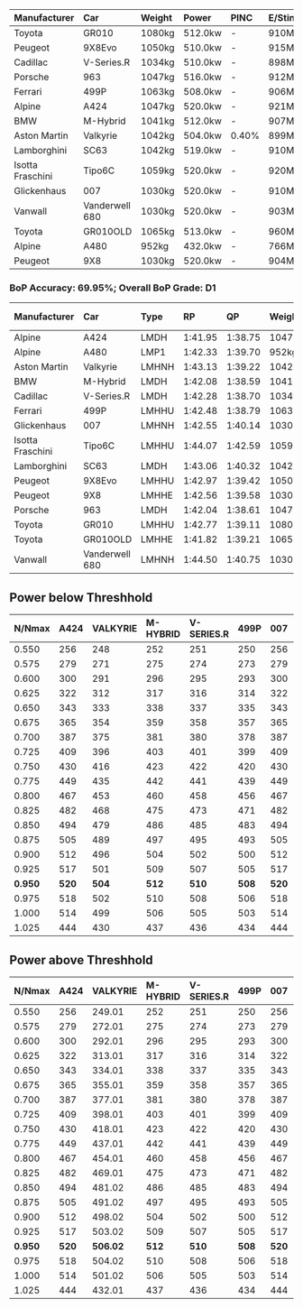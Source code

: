 | Manufacturer     | Car            | Weight | Power   | PINC    | E/Stint | FDS     |
|:-|:-|:-|:-|:-|:-|:-|
| Toyota           | GR010          | 1080kg | 512.0kw |    -    | 910MJ   | 190kph  |
| Peugeot          | 9X8Evo         | 1050kg | 510.0kw |    -    | 915MJ   | 190kph  |
| Cadillac         | V-Series.R     | 1034kg | 510.0kw |    -    | 898MJ   |    -    |
| Porsche          | 963            | 1047kg | 516.0kw |    -    | 912MJ   |    -    |
| Ferrari          | 499P           | 1063kg | 508.0kw |    -    | 906MJ   | 190kph  |
| Alpine           | A424           | 1047kg | 520.0kw |    -    | 921MJ   |    -    |
| BMW              | M-Hybrid       | 1041kg | 512.0kw |    -    | 907MJ   |    -    |
| Aston Martin     | Valkyrie       | 1042kg | 504.0kw | 0.40%   | 899MJ   |    -    |
| Lamborghini      | SC63           | 1042kg | 519.0kw |    -    | 910MJ   |    -    |
| Isotta Fraschini | Tipo6C         | 1059kg | 520.0kw |    -    | 920MJ   | 190kph  |
| Glickenhaus      | 007            | 1030kg | 520.0kw |    -    | 910MJ   |    -    |
| Vanwall          | Vanderwell 680 | 1030kg | 520.0kw |    -    | 903MJ   |    -    |
| Toyota           | GR010OLD       | 1065kg | 513.0kw |    -    | 960MJ   | 150kph  |
| Alpine           | A480           | 952kg  | 432.0kw |    -    | 766MJ   |    -    |
| Peugeot          | 9X8            | 1030kg | 520.0kw |    -    | 904MJ   | 150kph  |

### BoP Accuracy: 69.95%; Overall BoP Grade: D1
| Manufacturer     | Car            | Type  | RP      | QP      | Weight | Power¹  | Threshhold | PINC    | Power²   | E/Stint | AVG Vmax  | FDS     | RDLC | L/Stint | BOP-Grade | Model Accuracy | Model Points | Match% | SimDiff |
|:-|:-|:-|:-|:-|:-|:-|:-|:-|:-|:-|:-|:-|:-|:-|:-|:-|:-|:-|:-|
| Alpine           | A424           | LMDH  | 1:41.95 | 1:38.75 | 1047kg | 520.0kw | 210.0kph   |    -    | 520.00kw |  921MJ  | 306.54kph |    -    | 1.03 | 33      | -D2       | 99.31%         | 2573         | 61.66% | +0.75   |
| Alpine           | A480           | LMP1  | 1:42.33 | 1:39.70 |  952kg | 432.0kw | 210.0kph   |    -    | 432.00kw |  766MJ  | 304.18kph |    -    | 0.98 | 31      | -B2       | 94.60%         | 1683         | 83.24% | #       |
| Aston Martin     | Valkyrie       | LMHNH | 1:43.13 | 1:39.22 | 1042kg | 504.0kw | 250.0kph   | 0.40%   | 506.00kw |  899MJ  | 304.55kph |    -    | 1.03 | 33      | +D1       | 100.00%        | 630          | 66.43% | +0.67   |
| BMW              | M-Hybrid       | LMDH  | 1:42.08 | 1:38.59 | 1041kg | 512.0kw | 210.0kph   |    -    | 512.00kw |  907MJ  | 307.36kph |    -    | 1.04 | 33      | -D1       | 99.41%         | 2544         | 68.54% | +0.71   |
| Cadillac         | V-Series.R     | LMDH  | 1:42.28 | 1:38.70 | 1034kg | 510.0kw | 210.0kph   |    -    | 510.00kw |  898MJ  | 308.86kph |    -    | 1.04 | 33      | -C1       | 99.30%         | 4946         | 79.15% | +0.83   |
| Ferrari          | 499P           | LMHHU | 1:42.48 | 1:38.79 | 1063kg | 508.0kw | 210.0kph   |    -    | 508.00kw |  906MJ  | 306.73kph | 190kph  | 1.04 | 33      | -B1       | 100.00%        | 8223         | 88.24% | +0.71   |
| Glickenhaus      | 007            | LMHNH | 1:42.55 | 1:40.14 | 1030kg | 520.0kw | 210.0kph   |    -    | 520.00kw |  910MJ  | 313.53kph |    -    | 0.96 | 33      | ~A1       | 93.86%         | 2169         | 95.79% | #       |
| Isotta Fraschini | Tipo6C         | LMHHU | 1:44.07 | 1:42.59 | 1059kg | 520.0kw | 210.0kph   |    -    | 520.00kw |  920MJ  | 308.43kph | 190kph  | 1.06 | 33      | +Ω1       | 97.73%         | 129          | 9.52%  | -0.39   |
| Lamborghini      | SC63           | LMDH  | 1:43.06 | 1:40.32 | 1042kg | 519.0kw | 210.0kph   |    -    | 519.00kw |  910MJ  | 305.06kph |    -    | 1.06 | 33      | +B1       | 98.78%         | 813          | 85.65% | -0.66   |
| Peugeot          | 9X8Evo         | LMHHU | 1:42.97 | 1:39.42 | 1050kg | 510.0kw | 210.0kph   |    -    | 510.00kw |  915MJ  | 314.40kph | 190kph  | 1.01 | 33      | +B2       | 96.77%         | 2307         | 81.77% | +0.74   |
| Peugeot          | 9X8            | LMHHE | 1:42.56 | 1:39.58 | 1030kg | 520.0kw | 210.0kph   |    -    | 520.00kw |  904MJ  | 306.00kph | 150kph  | 1.05 | 33      | -A2       | 97.99%         | 5010         | 94.14% | -0.44   |
| Porsche          | 963            | LMDH  | 1:42.04 | 1:38.61 | 1047kg | 516.0kw | 210.0kph   |    -    | 516.00kw |  912MJ  | 307.10kph |    -    | 1.03 | 33      | -D2       | 99.86%         | 11699        | 64.79% | +0.48   |
| Toyota           | GR010          | LMHHU | 1:42.77 | 1:39.11 | 1080kg | 512.0kw | 210.0kph   |    -    | 512.00kw |  910MJ  | 304.82kph | 190kph  | 1.03 | 33      | ~A1       | 99.63%         | 6190         | 95.55% | +0.46   |
| Toyota           | GR010OLD       | LMHHE | 1:41.82 | 1:39.21 | 1065kg | 513.0kw | 210.0kph   |    -    | 513.00kw |  960MJ  | 310.67kph | 150kph  | 1.03 | 33      | -E1       | 93.47%         | 1031         | 56.82% | #       |
| Vanwall          | Vanderwell 680 | LMHNH | 1:44.50 | 1:40.75 | 1030kg | 520.0kw | 210.0kph   |    -    | 520.00kw |  903MJ  | 306.36kph |    -    | 1.01 | 33      | +Ω1       | 94.33%         | 632          | 17.98% | #       |

## Power below Threshhold
| N/Nmax    | A424    | VALKYRIE | M-HYBRID | V-SERIES.R | 499P    | 007     | TIPO6C  | SC63    | 9X8EVO  | 9X8     | 963     | GR010   | GR010OLD | VANDERWELL 680 | ​     | RPM      | A480       |
|:-|:-|:-|:-|:-|:-|:-|:-|:-|:-|:-|:-|:-|:-|:-|:-|:-|:-|
|  0.550    |  256    |  248     |  252     |  251       |  250    |  256    |  256    |  256    |  251    |  256    |  254    |  252    |  253     |  256           |  ​    |   --     |   -        |
|  0.575    |  279    |  271     |  275     |  274       |  273    |  279    |  279    |  279    |  274    |  279    |  277    |  275    |  276     |  279           |  ​    |   --     |   -        |
|  0.600    |  300    |  291     |  296     |  295       |  293    |  300    |  300    |  299    |  295    |  300    |  298    |  296    |  296     |  300           |  ​    |   --     |   -        |
|  0.625    |  322    |  312     |  317     |  316       |  314    |  322    |  322    |  321    |  316    |  322    |  319    |  317    |  317     |  322           |  ​    |   --     |   -        |
|  0.650    |  343    |  333     |  338     |  337       |  335    |  343    |  343    |  342    |  337    |  343    |  340    |  338    |  338     |  343           |  ​    |   --     |   -        |
|  0.675    |  365    |  354     |  359     |  358       |  357    |  365    |  365    |  364    |  358    |  365    |  362    |  359    |  360     |  365           |  ​    |   --     |   -        |
|  0.700    |  387    |  375     |  381     |  380       |  378    |  387    |  387    |  386    |  380    |  387    |  384    |  381    |  382     |  387           |  ​    |   --     |   -        |
|  0.725    |  409    |  396     |  403     |  401       |  399    |  409    |  409    |  408    |  401    |  409    |  406    |  403    |  403     |  409           |  ​    |   --     |   -        |
|  0.750    |  430    |  416     |  423     |  422       |  420    |  430    |  430    |  429    |  422    |  430    |  427    |  423    |  424     |  430           |  ​    |   --     |   -        |
|  0.775    |  449    |  435     |  442     |  441       |  439    |  449    |  449    |  448    |  441    |  449    |  446    |  442    |  443     |  449           |  ​    |  5000    |  -3386005  |
|  0.800    |  467    |  453     |  460     |  458       |  456    |  467    |  467    |  466    |  458    |  467    |  463    |  460    |  461     |  467           |  ​    |  5500    |  -3687783  |
|  0.825    |  482    |  468     |  475     |  473       |  471    |  482    |  482    |  481    |  473    |  482    |  478    |  475    |  476     |  482           |  ​    |  5999    |  -4004324  |
|  0.850    |  494    |  479     |  486     |  485       |  483    |  494    |  494    |  493    |  485    |  494    |  490    |  486    |  487     |  494           |  ​    |  6499    |  -4335628  |
|  0.875    |  505    |  489     |  497     |  495       |  493    |  505    |  505    |  504    |  495    |  505    |  501    |  497    |  498     |  505           |  ​    |  7000    |  -4681695  |
|  0.900    |  512    |  496     |  504     |  502       |  500    |  512    |  512    |  511    |  502    |  512    |  508    |  504    |  505     |  512           |  ​    |  7500    |  -5042525  |
|  0.925    |  517    |  501     |  509     |  507       |  505    |  517    |  517    |  516    |  507    |  517    |  513    |  509    |  510     |  517           |  ​    |  8000    |  429       |
| **0.950** | **520** | **504**  | **512**  | **510**    | **508** | **520** | **520** | **519** | **510** | **520** | **516** | **512** | **513**  | **520**        | **​** | **8499** | **432**    |
|  0.975    |  518    |  502     |  510     |  508       |  506    |  518    |  518    |  517    |  508    |  518    |  514    |  510    |  511     |  518           |  ​    |  9000    |  216       |
|  1.000    |  514    |  499     |  506     |  505       |  503    |  514    |  514    |  513    |  505    |  514    |  510    |  506    |  507     |  514           |  ​    |   --     |   -        |
|  1.025    |  444    |  430     |  437     |  436       |  434    |  444    |  444    |  443    |  436    |  444    |  441    |  437    |  438     |  444           |  ​    |   --     |   -        |

## Power above Threshhold
| N/Nmax    | A424    | VALKYRIE   | M-HYBRID | V-SERIES.R | 499P    | 007     | TIPO6C  | SC63    | 9X8EVO  | 9X8     | 963     | GR010   | GR010OLD | VANDERWELL 680 | ​     | RPM      | A480       |
|:-|:-|:-|:-|:-|:-|:-|:-|:-|:-|:-|:-|:-|:-|:-|:-|:-|:-|
|  0.550    |  256    |  249.01    |  252     |  251       |  250    |  256    |  256    |  256    |  251    |  256    |  254    |  252    |  253     |  256           |  ​    |   --     |   -        |
|  0.575    |  279    |  272.01    |  275     |  274       |  273    |  279    |  279    |  279    |  274    |  279    |  277    |  275    |  276     |  279           |  ​    |   --     |   -        |
|  0.600    |  300    |  292.01    |  296     |  295       |  293    |  300    |  300    |  299    |  295    |  300    |  298    |  296    |  296     |  300           |  ​    |   --     |   -        |
|  0.625    |  322    |  313.01    |  317     |  316       |  314    |  322    |  322    |  321    |  316    |  322    |  319    |  317    |  317     |  322           |  ​    |   --     |   -        |
|  0.650    |  343    |  334.01    |  338     |  337       |  335    |  343    |  343    |  342    |  337    |  343    |  340    |  338    |  338     |  343           |  ​    |   --     |   -        |
|  0.675    |  365    |  355.01    |  359     |  358       |  357    |  365    |  365    |  364    |  358    |  365    |  362    |  359    |  360     |  365           |  ​    |   --     |   -        |
|  0.700    |  387    |  377.01    |  381     |  380       |  378    |  387    |  387    |  386    |  380    |  387    |  384    |  381    |  382     |  387           |  ​    |   --     |   -        |
|  0.725    |  409    |  398.01    |  403     |  401       |  399    |  409    |  409    |  408    |  401    |  409    |  406    |  403    |  403     |  409           |  ​    |   --     |   -        |
|  0.750    |  430    |  418.01    |  423     |  422       |  420    |  430    |  430    |  429    |  422    |  430    |  427    |  423    |  424     |  430           |  ​    |   --     |   -        |
|  0.775    |  449    |  437.01    |  442     |  441       |  439    |  449    |  449    |  448    |  441    |  449    |  446    |  442    |  443     |  449           |  ​    |  5000    |  -3386005  |
|  0.800    |  467    |  454.01    |  460     |  458       |  456    |  467    |  467    |  466    |  458    |  467    |  463    |  460    |  461     |  467           |  ​    |  5500    |  -3687783  |
|  0.825    |  482    |  469.01    |  475     |  473       |  471    |  482    |  482    |  481    |  473    |  482    |  478    |  475    |  476     |  482           |  ​    |  5999    |  -4004324  |
|  0.850    |  494    |  481.02    |  486     |  485       |  483    |  494    |  494    |  493    |  485    |  494    |  490    |  486    |  487     |  494           |  ​    |  6499    |  -4335628  |
|  0.875    |  505    |  491.02    |  497     |  495       |  493    |  505    |  505    |  504    |  495    |  505    |  501    |  497    |  498     |  505           |  ​    |  7000    |  -4681695  |
|  0.900    |  512    |  498.02    |  504     |  502       |  500    |  512    |  512    |  511    |  502    |  512    |  508    |  504    |  505     |  512           |  ​    |  7500    |  -5042525  |
|  0.925    |  517    |  503.02    |  509     |  507       |  505    |  517    |  517    |  516    |  507    |  517    |  513    |  509    |  510     |  517           |  ​    |  8000    |  429       |
| **0.950** | **520** | **506.02** | **512**  | **510**    | **508** | **520** | **520** | **519** | **510** | **520** | **516** | **512** | **513**  | **520**        | **​** | **8499** | **432**    |
|  0.975    |  518    |  504.02    |  510     |  508       |  506    |  518    |  518    |  517    |  508    |  518    |  514    |  510    |  511     |  518           |  ​    |  9000    |  216       |
|  1.000    |  514    |  501.02    |  506     |  505       |  503    |  514    |  514    |  513    |  505    |  514    |  510    |  506    |  507     |  514           |  ​    |   --     |   -        |
|  1.025    |  444    |  432.01    |  437     |  436       |  434    |  444    |  444    |  443    |  436    |  444    |  441    |  437    |  438     |  444           |  ​    |   --     |   -        |
